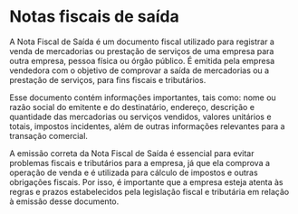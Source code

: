 # Notas fiscais de saída

A Nota Fiscal de Saída é um documento fiscal utilizado para registrar a venda de mercadorias ou prestação de serviços de uma empresa para outra empresa, pessoa física ou órgão público. É emitida pela empresa vendedora com o objetivo de comprovar a saída de mercadorias ou a prestação de serviços, para fins fiscais e tributários.

Esse documento contém informações importantes, tais como: nome ou razão social do emitente e do destinatário, endereço, descrição e quantidade das mercadorias ou serviços vendidos, valores unitários e totais, impostos incidentes, além de outras informações relevantes para a transação comercial.

A emissão correta da Nota Fiscal de Saída é essencial para evitar problemas fiscais e tributários para a empresa, já que ela comprova a operação de venda e é utilizada para cálculo de impostos e outras obrigações fiscais. Por isso, é importante que a empresa esteja atenta às regras e prazos estabelecidos pela legislação fiscal e tributária em relação à emissão desse documento.